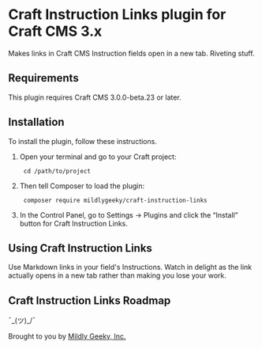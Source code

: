 # Craft Instruction Links plugin for Craft CMS 3.x

Makes links in Craft CMS Instruction fields open in a new tab. Riveting stuff.

## Requirements

This plugin requires Craft CMS 3.0.0-beta.23 or later.

## Installation

To install the plugin, follow these instructions.

1. Open your terminal and go to your Craft project:

        cd /path/to/project

2. Then tell Composer to load the plugin:

        composer require mildlygeeky/craft-instruction-links

3. In the Control Panel, go to Settings → Plugins and click the “Install” button for Craft Instruction Links.

## Using Craft Instruction Links

Use Markdown links in your field's Instructions. Watch in delight as the link actually opens in a new tab
rather than making you lose your work.

## Craft Instruction Links Roadmap

¯\_(ツ)_/¯

Brought to you by [Mildly Geeky, Inc.](https://mildlygeeky.com)
